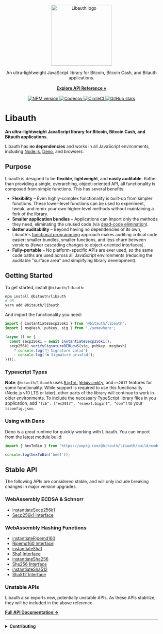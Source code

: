 <p align="center">
  <a href="https://libauth.org/">
    <img src="https://libauth.org/libauth.svg" alt="Libauth logo" width="200">
  </a>
</p>

<p align="center">
  An ultra-lightweight JavaScript library for Bitcoin, Bitcoin Cash, and Bitauth
  applications.
  <br />
  <br />
  <a href="https://libauth.org/"><strong>Explore API Reference »</strong></a>
  <br />
  <br />
  <a href="https://www.npmjs.com/package/@bitauth/libauth">
    <img
      src="https://img.shields.io/npm/v/@bitauth/libauth.svg"
      alt="NPM version"
    />
  </a>
  <a href="https://codecov.io/gh/bitauth/libauth">
    <img
      src="https://img.shields.io/codecov/c/github/bitauth/libauth/master.svg"
      alt="Codecov"
    />
  </a>
  <a href="https://circleci.com/gh/bitauth/libauth">
    <img
      src="https://img.shields.io/circleci/project/github/bitauth/libauth/master.svg"
      alt="CircleCI"
    />
  </a>
  <a href="https://github.com/bitauth/libauth">
    <img
      src="https://img.shields.io/github/stars/bitauth/libauth.svg?style=social&logo=github&label=Stars"
      alt="GitHub stars"
    />
  </a>
</p>

# Libauth

**An ultra-lightweight JavaScript library for Bitcoin, Bitcoin Cash, and Bitauth applications.**

Libauth has **no dependencies** and works in all JavaScript environments, including [Node.js](https://nodejs.org/), [Deno](https://deno.land/), and browsers.

## Purpose

Libauth is designed to be **flexible**, **lightweight**, and **easily auditable**. Rather than providing a single, overarching, object-oriented API, all functionality is composed from simple functions. This has several benefits:

- **Flexibility** – Even highly-complex functionality is built-up from simpler functions. These lower-level functions can be used to experiment, tweak, and remix your own higher-level methods without maintaining a fork of the library.
- **Smaller application bundles** – Applications can import only the methods they need, eliminating the unused code (via [dead-code elimination](https://webpack.js.org/guides/tree-shaking/)).
- **Better auditability** – Beyond having no dependencies of its own, Libauth's [functional programming](https://en.wikipedia.org/wiki/Functional_programming) approach makes auditing critical code easier: smaller bundles, smaller functions, and less churn between versions (fewer cascading changes to object-oriented interfaces).
- **Fully-portable** – No platform-specific APIs are ever used, so the same code paths are used across all JavaScript environments (reducing the auditable "surface area" and simplifying library development).

## Getting Started

To get started, install `@bitauth/libauth`:

```sh
npm install @bitauth/libauth
# OR
yarn add @bitauth/libauth
```

And import the functionality you need:

```typescript
import { instantiateSecp256k1 } from '@bitauth/libauth';
import { msgHash, pubkey, sig } from './somewhere';

(async () => {
  const secp256k1 = await instantiateSecp256k1();
  secp256k1.verifySignatureDERLowS(sig, pubkey, msgHash)
    ? console.log('🚀 Signature valid')
    : console.log('❌ Signature invalid');
})();
```

### Typescript Types

**Note**: `@bitauth/libauth` uses [`BigInt`](https://developer.mozilla.org/en-US/docs/Web/JavaScript/Reference/Global_Objects/BigInt), [`WebAssembly`](https://developer.mozilla.org/en-US/docs/WebAssembly), and `es2017` features for some functionality. While support is required to use this functionality (Node.js v10 LTS or later), other parts of the library will continue to work in older environments. To include the necessary TypeScript library files in you application, add `"lib": ["es2017", "esnext.bigint", "dom"]` to your `tsconfig.json`.

### Using with Deno

Deno is a great runtime for quickly working with Libauth. You can import from the latest module build:

```ts
import { hexToBin } from 'https://unpkg.com/@bitauth/libauth/build/module/index.js';

console.log(hexToBin('beef'));
```

## Stable API

The following APIs are considered stable, and will only include breaking changes in major version upgrades.

### WebAssembly ECDSA & Schnorr

- [instantiateSecp256k1](https://libauth.org/globals.html#instantiatesecp256k1)
- [Secp256k1 Interface](https://libauth.org/interfaces/secp256k1.html)

### WebAssembly Hashing Functions

- [instantiateRipemd160](https://libauth.org/globals.html#instantiateripemd160)
- [Ripemd160 Interface](https://libauth.org/interfaces/ripemd160.html)
- [instantiateSha1](https://libauth.org/globals.html#instantiatesha1)
- [Sha1 Interface](https://libauth.org/interfaces/sha1.html)
- [instantiateSha256](https://libauth.org/globals.html#instantiatesha256)
- [Sha256 Interface](https://libauth.org/interfaces/sha256.html)
- [instantiateSha512](https://libauth.org/globals.html#instantiatesha512)
- [Sha512 Interface](https://libauth.org/interfaces/sha512.html)

### Unstable APIs

Libauth also exports new, potentially unstable APIs. As these APIs stabilize, they will be included in the above reference.

[**Full API Documentation →**](https://libauth.org/)

---

<details>
<summary><strong>Contributing</strong></summary>

Pull Requests welcome! Please see [`CONTRIBUTING.md`](.github/CONTRIBUTING.md) for details.

This library requires [Yarn](https://yarnpkg.com/) for development. If you don't have Yarn, make sure you have `Node.js` installed (which ships with `npm`), then run `npm install -g yarn`. Once Yarn is installed:

```sh
# use --recursive to clone the secp256k1 submodule
git clone --recursive https://github.com/bitauth/libauth.git && cd libauth
```

Install the development dependencies:

```
yarn
```

Then try running the test suite:

```
yarn test
```

You can also run the benchmarks (this will take a while):

```sh
yarn bench
```

During development, you may find it helpful to use the testing `watch` tasks:

```sh
yarn watch # rebuild everything on save
yarn watch:test # run only the fast tests
yarn watch:test-slow # test everything
```

For more information about the available package scripts, run:

```sh
yarn run info
```

</details>
